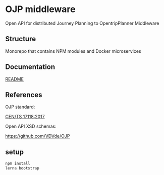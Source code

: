 # OJP middleware

Open API for distributed Journey Planning to OpentripPlanner Middleware


## Structure

Monorepo that contains NPM modules and Docker microservices


## Documentation

[README](docs/README.md)

## References

OJP standard:

[CEN/TS 17118:2017](https://standards.cen.eu/dyn/www/f?p=204:110:0::::FSP_LANG_ID,FSP_PROJECT:25,62236&cs=1B542F8CC8406A0BD65B6937689DD7740)

Open API XSD schemas:

https://github.com/VDVde/OJP


## setup

```bash
npm install
lerna bootstrap
```